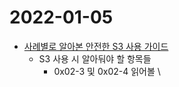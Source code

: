 # 2022-01-05

* [사례별로 알아본 안전한 S3 사용 가이드](https://techblog.woowahan.com/6217/)
  * S3 사용 시 알아둬야 할 항목들
    * 0x02-3 및 0x02-4 읽어볼 \
